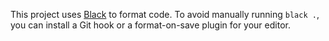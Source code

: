 This project uses [Black] to format code. To avoid manually running `black .`,
you can install a Git hook or a format-on-save plugin for your editor.

[Black]: https://github.com/psf/black
